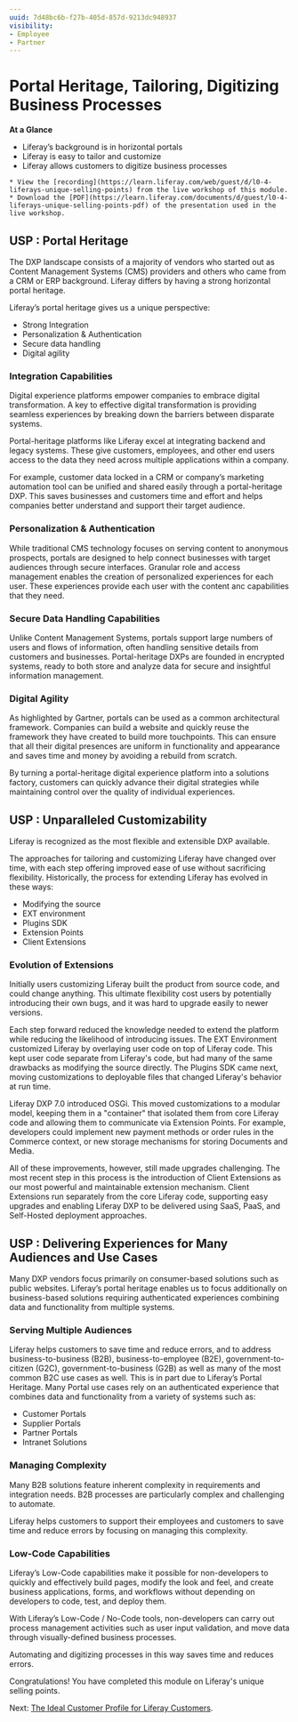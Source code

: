 ```yaml
---
uuid: 7d48bc6b-f27b-405d-857d-9213dc948937
visibility: 
- Employee
- Partner
---
```


# Portal Heritage, Tailoring, Digitizing Business Processes

**At a Glance**

* Liferay’s background is in horizontal portals
* Liferay is easy to tailor and customize
* Liferay allows customers to digitize business processes

```{note}
* View the [recording](https://learn.liferay.com/web/guest/d/l0-4-liferays-unique-selling-points) from the live workshop of this module.
* Download the [PDF](https://learn.liferay.com/documents/d/guest/l0-4-liferays-unique-selling-points-pdf) of the presentation used in the live workshop.
```
## USP : Portal Heritage

The DXP landscape consists of a majority of vendors who started out as Content Management Systems (CMS) providers and others who came from a CRM or ERP background. Liferay differs by having a strong horizontal portal heritage.

Liferay’s portal heritage gives us a unique perspective:

* Strong Integration
* Personalization & Authentication
* Secure data handling
* Digital agility

### Integration Capabilities

Digital experience platforms empower companies to embrace digital transformation. A key to effective digital transformation is providing seamless experiences by breaking down the barriers between disparate systems.

Portal-heritage platforms like Liferay excel at integrating backend and legacy systems. These give customers, employees, and other end users access to the data they need across multiple applications within a company.

For example, customer data locked in a CRM or company’s marketing automation tool can be unified and shared easily through a portal-heritage DXP. This saves businesses and customers time and effort and helps companies better understand and support their target audience.

### Personalization & Authentication

While traditional CMS technology focuses on serving content to anonymous prospects, portals are designed to help connect businesses with target audiences through secure interfaces. Granular role and access management enables the creation of personalized experiences for each user. These experiences provide each user with the content anc capabilities that they need.

### Secure Data Handling Capabilities

Unlike Content Management Systems, portals support large numbers of users and flows of information, often handling sensitive details from customers and businesses. Portal-heritage DXPs are founded in encrypted systems, ready to both store and analyze data for secure and insightful information management.

### Digital Agility

As highlighted by Gartner, portals can be used as a common architectural framework. Companies can build a website and quickly reuse the framework they have created to build more touchpoints. This can ensure that all their digital presences are uniform in functionality and appearance and saves time and money by avoiding a rebuild from scratch.

By turning a portal-heritage digital experience platform into a solutions factory, customers can quickly advance their digital strategies while maintaining control over the quality of individual experiences.

## USP : Unparalleled Customizability

Liferay is recognized as the most flexible and extensible DXP available.

The approaches for tailoring and customizing Liferay have changed over time, with each step offering improved ease of use without sacrificing flexibility. Historically, the process for extending Liferay has evolved in these ways:

* Modifying the source
* EXT environment
* Plugins SDK
* Extension Points
* Client Extensions

### Evolution of Extensions

Initially users customizing Liferay built the product from source code, and could change anything. This ultimate flexibility cost users by potentially introducing their own bugs, and it was hard to upgrade easily to newer versions.

Each step forward reduced the knowledge needed to extend the platform while reducing the likelihood of introducing issues. The EXT Environment customized Liferay by overlaying user code on top of Liferay code. This kept user code separate from Liferay's code, but had many of the same drawbacks as modifying the source directly. The Plugins SDK came next, moving customizations to deployable files that changed Liferay's behavior at run time.

Liferay DXP 7.0 introduced OSGi. This moved customizations to a modular model, keeping them in a "container" that isolated them from core Liferay code and allowing them to communicate via Extension Points. For example, developers could implement new payment methods or order rules in the Commerce context, or new storage mechanisms for storing Documents and Media.

All of these improvements, however, still made upgrades challenging. The most recent step in this process is the introduction of Client Extensions as our most powerful and maintainable extension mechanism. Client Extensions run separately from the core Liferay code, supporting easy upgrades and enabling Liferay DXP to be delivered using SaaS, PaaS, and Self-Hosted deployment approaches.

## USP : Delivering Experiences for Many Audiences and Use Cases

Many DXP vendors focus primarily on consumer-based solutions such as public websites. Liferay’s portal heritage enables us to focus additionally on business-based solutions requiring authenticated experiences combining data and functionality from multiple systems.

### Serving Multiple Audiences

Liferay helps customers to save time and reduce errors, and to address business-to-business (B2B), business-to-employee (B2E), government-to-citizen (G2C), government-to-business (G2B) as well as many of the most common B2C use cases as well.
This is in part due to Liferay’s Portal Heritage. Many Portal use cases rely on an authenticated experience that combines data and functionality from a variety of systems such as:

* Customer Portals
* Supplier Portals
* Partner Portals
* Intranet Solutions

### Managing Complexity

Many B2B solutions feature inherent complexity in requirements and integration needs. B2B processes are particularly complex and challenging to automate. 

Liferay helps customers to support their employees and customers to save time and reduce errors by focusing on managing this complexity.

### Low-Code Capabilities

Liferay’s Low-Code capabilities make it possible for non-developers to quickly and effectively build pages, modify the look and feel, and create business applications, forms, and workflows without depending on developers to code, test, and deploy them. 

With Liferay’s Low-Code / No-Code tools, non-developers can carry out process management activities such as user input validation, and move data through visually-defined business processes.

Automating and digitizing processes in this way saves time and reduces errors.

Congratulations! You have completed this module on Liferay's unique selling points.

Next: [The Ideal Customer Profile for Liferay Customers](../the-ideal-customer-profile.md).

